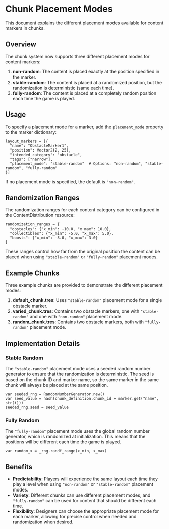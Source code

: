 # Chunk Placement Modes

This document explains the different placement modes available for content markers in chunks.

## Overview

The chunk system now supports three different placement modes for content markers:

1. **non-random**: The content is placed exactly at the position specified in the marker.
2. **stable-random**: The content is placed at a randomized position, but the randomization is deterministic (same each time).
3. **fully-random**: The content is placed at a completely random position each time the game is played.

## Usage

To specify a placement mode for a marker, add the `placement_mode` property to the marker dictionary:

```gdscript
layout_markers = [{
  "name": "ObstacleMarker1",
  "position": Vector2(2, 25),
  "intended_category": "obstacle", 
  "tags": ["narrow"],
  "placement_mode": "stable-random"  # Options: "non-random", "stable-random", "fully-random"
}]
```

If no placement mode is specified, the default is `"non-random"`.

## Randomization Ranges

The randomization ranges for each content category can be configured in the ContentDistribution resource:

```gdscript
randomization_ranges = {
  "obstacles": {"x_min": -10.0, "x_max": 10.0},
  "collectibles": {"x_min": -5.0, "x_max": 5.0},
  "boosts": {"x_min": -3.0, "x_max": 3.0}
}
```

These ranges control how far from the original position the content can be placed when using `"stable-random"` or `"fully-random"` placement modes.

## Example Chunks

Three example chunks are provided to demonstrate the different placement modes:

1. **default_chunk.tres**: Uses `"stable-random"` placement mode for a single obstacle marker.
2. **varied_chunk.tres**: Contains two obstacle markers, one with `"stable-random"` and one with `"non-random"` placement mode.
3. **random_chunk.tres**: Contains two obstacle markers, both with `"fully-random"` placement mode.

## Implementation Details

### Stable Random

The `"stable-random"` placement mode uses a seeded random number generator to ensure that the randomization is deterministic. The seed is based on the chunk ID and marker name, so the same marker in the same chunk will always be placed at the same position.

```gdscript
var seeded_rng = RandomNumberGenerator.new()
var seed_value = hash(chunk_definition.chunk_id + marker.get("name", str(i)))
seeded_rng.seed = seed_value
```

### Fully Random

The `"fully-random"` placement mode uses the global random number generator, which is randomized at initialization. This means that the positions will be different each time the game is played.

```gdscript
var random_x = _rng.randf_range(x_min, x_max)
```

## Benefits

- **Predictability**: Players will experience the same layout each time they play a level when using `"non-random"` or `"stable-random"` placement modes.
- **Variety**: Different chunks can use different placement modes, and `"fully-random"` can be used for content that should be different each time.
- **Flexibility**: Designers can choose the appropriate placement mode for each marker, allowing for precise control when needed and randomization when desired.
